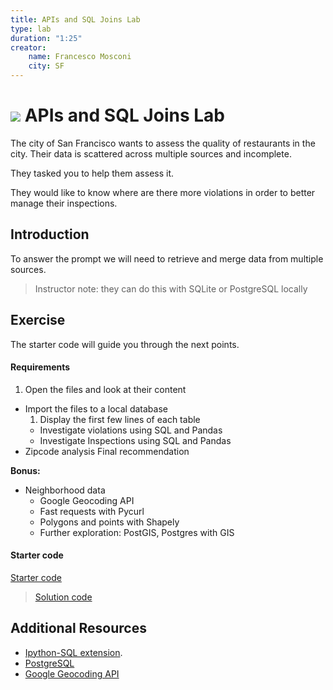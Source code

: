 ```yaml
---
title: APIs and SQL Joins Lab
type: lab
duration: "1:25"
creator:
    name: Francesco Mosconi
    city: SF
---
```


# ![](https://ga-dash.s3.amazonaws.com/production/assets/logo-9f88ae6c9c3871690e33280fcf557f33.png) APIs and SQL Joins Lab
The city of San Francisco wants to assess the quality of restaurants in the city. Their data is scattered across multiple sources and incomplete.

They tasked you to help them assess it.

They would like to know where are there more violations in order to better manage their inspections.

## Introduction

To answer the prompt we will need to retrieve and merge data from multiple sources.

> Instructor note: they can do this with SQLite or PostgreSQL locally

## Exercise

The starter code will guide you through the next points.

#### Requirements

1. Open the files and look at their content
-  Import the files to a local database
    1. Display the first few lines of each table
    - Investigate violations using SQL and Pandas
    - Investigate Inspections using SQL and Pandas
- Zipcode analysis
Final recommendation

**Bonus:**
- Neighborhood data
    - Google Geocoding API
    - Fast requests with Pycurl
    - Polygons and points with Shapely
    - Further exploration: PostGIS, Postgres with GIS

#### Starter code

[Starter code](./code/starter-code/starter-code-2_2.ipynb)

> [Solution code](./code/solution-code/solution-code-2_2.ipynb)


## Additional Resources

- [Ipython-SQL extension](https://github.com/catherinedevlin/ipython-sql).
- [PostgreSQL](http://www.postgresql.org/)
- [Google Geocoding API](https://developers.google.com/maps/documentation/geocoding/intro)
